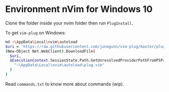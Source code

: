 # Environment nVim for Windows 10

Clone the folder inside your nvim folder then run `PlugInstall`.

To get `vim-plug` on Windows:

```bash
md ~\AppData\Local\nvim\autoload
$uri = 'https://raw.githubusercontent.com/junegunn/vim-plug/master/plug.vim'
(New-Object Net.WebClient).DownloadFile(
  $uri,
  $ExecutionContext.SessionState.Path.GetUnresolvedProviderPathFromPSPath(
    "~\AppData\Local\nvim\autoload\plug.vim"
  )
)
```

Read `commands.txt` to know more about commands (wip).
